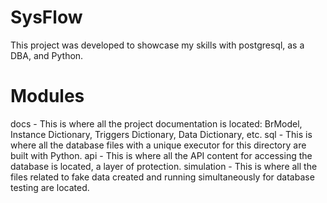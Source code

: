 # SysFlow

This project was developed to showcase my skills with postgresql, as a DBA, and Python.


# Modules

docs - This is where all the project documentation is located: BrModel, Instance Dictionary, Triggers Dictionary, Data Dictionary, etc.
sql - This is where all the database files with a unique executor for this directory are built with Python.
api - This is where all the API content for accessing the database is located, a layer of protection.
simulation - This is where all the files related to fake data created and running simultaneously for database testing are located.

